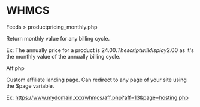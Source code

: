 # WHMCS


Feeds > productpricing_monthly.php

 Return monthly value for any billing cycle.
 
 Ex: The annually price for a product is 24.00$. The script will display 2.00$ as it's the monthly value of the annually billing cycle.


Aff.php

Custom affiliate landing page. Can redirect to any page of your site using the $page variable.

Ex: https://www.mydomain.xxx/whmcs/aff.php?aff=13&page=hosting.php
